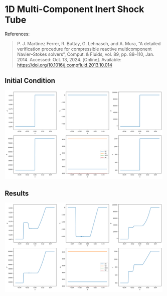 # 1D Multi-Component Inert Shock Tube

References:
> P. J. Martínez Ferrer, R. Buttay, G. Lehnasch, and A. Mura, “A detailed verification procedure for compressible reactive multicomponent Navier–Stokes solvers”, Comput. & Fluids, vol. 89, pp. 88–110, Jan. 2014. Accessed: Oct. 13, 2024. [Online]. Available: https://doi.org/10.1016/j.compfluid.2013.10.014

## Initial Condition

![Initial Condition](initial.png)

## Results

![Results](result.png)